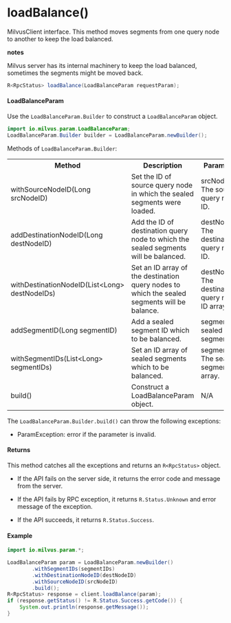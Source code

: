 # loadBalance()

MilvusClient interface. This method moves segments from one query node to another to keep the load balanced.

<div class="admonition note">

<p><b>notes</b></p>

<p>Milvus server has its internal machinery to keep the load balanced, sometimes the segments might be moved back.</p>

</div>

```java
R<RpcStatus> loadBalance(LoadBalanceParam requestParam);
```

#### LoadBalanceParam

Use the `LoadBalanceParam.Builder` to construct a `LoadBalanceParam` object.

```java
import io.milvus.param.LoadBalanceParam;
LoadBalanceParam.Builder builder = LoadBalanceParam.newBuilder();
```

Methods of `LoadBalanceParam.Builder`:

<table>
    <tr>
        <th>Method</th>
        <th>Description</th>
        <th>Parameters</th>
    </tr>
    <tr>
        <td>withSourceNodeID(Long srcNodeID)</td>
        <td>Set the ID of source query node in which the sealed segments were loaded.</td>
        <td>srcNodeID: The source query node ID.</td>
    </tr>
    <tr>
        <td>addDestinationNodeID(Long destNodeID)</td>
        <td>Add the ID of destination query node to which the sealed segments will be balanced.</td>
        <td>destNodeID: The destination query node ID.</td>
    </tr>
    <tr>
        <td>withDestinationNodeID(List&lt;Long> destNodeIDs)</td>
        <td>Set an ID array of the destination query nodes to which the sealed segments will be balance.</td>
        <td>destNodeIDs: The destination query node ID array.</td>
    </tr>
    <tr>
        <td>addSegmentID(Long segmentID)</td>
        <td>Add a sealed segment ID which to be balanced.</td>
        <td>segmentID: A sealed segment ID.</td>
    </tr>
    <tr>
        <td>withSegmentIDs(List&lt;Long> segmentIDs)</td>
        <td>Set an ID array of sealed segments which to be balanced.</td>
        <td>segmentIDs: The sealed segments ID array.</td>
    </tr>
    <tr>
        <td>build()</td>
        <td>Construct a LoadBalanceParam object.</td>
        <td>N/A</td>
    </tr>
</table>

The `LoadBalanceParam.Builder.build()` can throw the following exceptions:

- ParamException: error if the parameter is invalid.

#### Returns

This method catches all the exceptions and returns an `R<RpcStatus>` object.

- If the API fails on the server side, it returns the error code and message from the server.

- If the API fails by RPC exception, it returns `R.Status.Unknown` and error message of the exception.

- If the API succeeds, it returns `R.Status.Success`.

#### Example

```java
import io.milvus.param.*;

LoadBalanceParam param = LoadBalanceParam.newBuilder()
        .withSegmentIDs(segmentIDs)
        .withDestinationNodeID(destNodeID)
        .withSourceNodeID(srcNodeID)
        .build();
R<RpcStatus> response = client.loadBalance(param);
if (response.getStatus() != R.Status.Success.getCode()) {
    System.out.println(response.getMessage());
}
```
